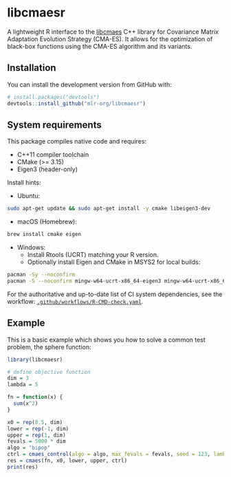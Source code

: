 # libcmaesr

A lightweight R interface to the [libcmaes](https://github.com/CMA-ES/libcmaes) C++ library for Covariance Matrix Adaptation Evolution Strategy (CMA-ES). It allows for the optimization of black-box functions using the CMA-ES algorithm and its variants.

## Installation

You can install the development version from GitHub with:

```r
# install.packages("devtools")
devtools::install_github("mlr-org/libcmaesr")
```

## System requirements

This package compiles native code and requires:

- C++11 compiler toolchain
- CMake (>= 3.15)
- Eigen3 (header-only)

Install hints:

- Ubuntu:
```bash
sudo apt-get update && sudo apt-get install -y cmake libeigen3-dev
```

- macOS (Homebrew):
```bash
brew install cmake eigen
```

- Windows:
  - Install Rtools (UCRT) matching your R version.
  - Optionally install Eigen and CMake in MSYS2 for local builds:
```bash
pacman -Sy --noconfirm
pacman -S --noconfirm mingw-w64-ucrt-x86_64-eigen3 mingw-w64-ucrt-x86_64-cmake
```

For the authoritative and up-to-date list of CI system dependencies, see the workflow: [`.github/workflows/R-CMD-check.yaml`](.github/workflows/R-CMD-check.yaml).

## Example

This is a basic example which shows you how to solve a common test problem, the sphere function:

```r
library(libcmaesr)

# define objective function
dim = 3
lambda = 5

fn = function(x) {
  sum(x^2)
}

x0 = rep(0.5, dim)
lower = rep(-1, dim)
upper = rep(1, dim)
fevals = 5000 * dim
algo = "bipop"
ctrl = cmaes_control(algo = algo, max_fevals = fevals, seed = 123, lambda = lambda)
res = cmaes(fn, x0, lower, upper, ctrl)
print(res)
```
